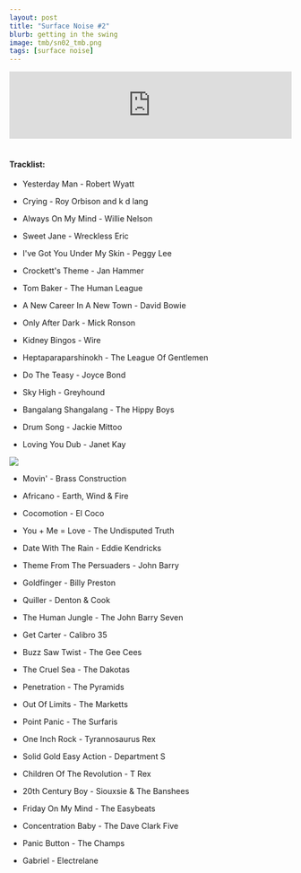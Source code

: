```yaml
---
layout: post
title: "Surface Noise #2"
blurb: getting in the swing
image: tmb/sn02_tmb.png
tags: [surface noise]
---
```



<iframe width="100%" height="120" src="https://www.mixcloud.com/widget/iframe/?hide_cover=1&feed=%2Fzero_cc%2Fsurface-noise-2-20717%2F" frameborder="0" ></iframe>
&nbsp;

#### Tracklist:

- Yesterday Man - Robert Wyatt
- Crying - Roy Orbison and k d lang
- Always On My Mind - Willie Nelson
- Sweet Jane - Wreckless Eric
- I've Got You Under My Skin - Peggy Lee

- Crockett's Theme - Jan Hammer
- Tom Baker - The Human League
- A New Career In A New Town - David Bowie
- Only After Dark - Mick Ronson
- Kidney Bingos - Wire
- Heptaparaparshinokh - The League Of Gentlemen

- Do The Teasy - Joyce Bond
- Sky High - Greyhound
- Bangalang Shangalang - The Hippy Boys
- Drum Song - Jackie Mittoo
- Loving You Dub - Janet Kay

![](https://lh3.googleusercontent.com/c0QtTZFZ5JhcMO7LtlB932GkZ0_NknU2mMZmYXQZK7WZ2Ek8iqRkTr0JkhLyo2W-pG7mYqdMMMwu_ly5x9cNUZU64uFyq_GK7cXSjFg1gEErtzu8DYpNlSFf_5WyvZdVMtvRPTsQ6zaMvntGoVHTUeAPvsBj_hL-Wf6LCR795KOZXWkGoMiPkml9f6cbPWp6Bkm_7f2pTJG8Yi82QS5mQLjT-DxdyShXcQeFJwN05cczBpsCEmSlpUUSJulEhCiBjoizzTmjAaw5AyPr6NKTxIPt1aJ9BITyCTPZQYn8XuXnvRxzjr6RKcz-WQXMSf0LFZu6_muuBXUcclUG1o2ceQiKu4QiKPur-UlxXBrMGAZ9d6WqgvPNojVeJX64bvCdrlbUff8l5ZcnpBx8LxECrtJZ09XlA01xWyvz50meu3mshogbxAzwEjy5v3_xVd2jVj2n6Ajt0Or79JGvGqQbRBa4vsooRd86FqkHiWkD2V3oyk5xhXZczJwySCNkePKlgn3GwX0bril5eW2VvccUUXhqdFx2M3LgQaAZY24wSnRIdcJeMz7T3nEysRSnUrDnzROXY6Clv3aUuQj9VFrsXSTCYiok_489qpSoLR9zirXSW4Phzc5Rk-oXl-M7pZznO0by4ZBzLxjBnpcz6qdqdQ4K=s500-no)

- Movin' - Brass Construction
- Africano - Earth, Wind & Fire
- Cocomotion - El Coco
- You + Me = Love - The Undisputed Truth
- Date With The Rain - Eddie Kendricks

- Theme From The Persuaders - John Barry
- Goldfinger - Billy Preston
- Quiller - Denton & Cook
- The Human Jungle - The John Barry Seven
- Get Carter - Calibro 35

- Buzz Saw Twist - The Gee Cees
- The Cruel Sea - The Dakotas
- Penetration - The Pyramids
- Out Of Limits - The Marketts
- Point Panic - The Surfaris

- One Inch Rock - Tyrannosaurus Rex
- Solid Gold Easy Action - Department S
- Children Of The Revolution - T Rex
- 20th Century Boy - Siouxsie & The Banshees

- Friday On My Mind - The Easybeats
- Concentration Baby - The Dave Clark Five
- Panic Button - The Champs

- Gabriel - Electrelane
